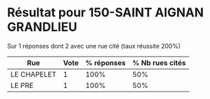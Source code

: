 # Résultat pour 150-SAINT AIGNAN GRANDLIEU

Sur 1 réponses dont 2 avec une rue cité (taux réussite 200%)

| Rue | Vote | % réponses | % Nb rues cités|
|-----|------|------------|----------------|
| LE CHAPELET | 1 | 100% | 50%|
| LE PRE | 1 | 100% | 50%|
